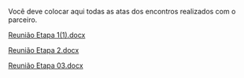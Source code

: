 Você deve colocar aqui todas as atas dos encontros realizados com o parceiro.

[Reunião Etapa 1(1).docx](https://github.com/user-attachments/files/17181267/Reuniao.Etapa.1.1.docx)

[Reunião Etapa 2.docx](https://github.com/user-attachments/files/17182527/Reuniao.Etapa.2.docx)

[Reunião Etapa 03.docx](https://github.com/user-attachments/files/17528479/Reuniao.Etapa.03.docx)
